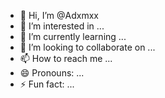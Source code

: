 - 👋 Hi, I’m @Adxmxx
- 👀 I’m interested in ...
- 🌱 I’m currently learning ...
- 💞️ I’m looking to collaborate on ...
- 📫 How to reach me ...
- 😄 Pronouns: ...
- ⚡ Fun fact: ...

<!---
Adxmxx/Adxmxx is a ✨ special ✨ repository because its `README.md` (this file) appears on your GitHub profile.
You can click the Preview link to take a look at your changes.
--->
